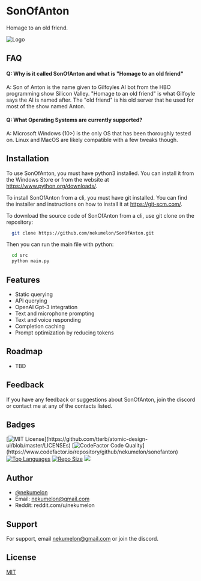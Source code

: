 
# SonOfAnton
Homage to an old friend.


![Logo](https://raw.githubusercontent.com/nekumelon/SonOfAnton/main/logo.png)


## FAQ
#### Q: Why is it called SonOfAnton and what is "Homage to an old friend"
A: Son of Anton is the name given to Gilfoyles AI bot from the HBO programming show Silicon Valley. "Homage to an old friend" is what Gilfoyle says the AI is named after. The "old friend" is his old server that he used for most of the show named Anton.

#### Q: What Operating Systems are currently supported?
A: Microsoft Windows (10>) is the only OS that has been thoroughly tested on. Linux and MacOS are likely compatible with a few tweaks though.


## Installation
To use SonOfAnton, you must have python3 installed. You can install it from the Windows Store or from the website at https://www.python.org/downloads/.

To install SonOfAnton from a cli, you must have git installed. You can find the installer and instructions on how to install it at https://git-scm.com/.

To download the source code of SonOfAnton from a cli, use git clone on the repository:
```bash
  git clone https://github.com/nekumelon/SonOfAnton.git
```

Then you can run the main file with python:
```bash
  cd src
  python main.py
```

## Features
- Static querying
- API querying
- OpenAI Gpt-3 integration
- Text and microphone prompting
- Text and voice responding
- Completion caching
- Prompt optimization by reducing tokens

    
## Roadmap
- TBD

## Feedback
If you have any feedback or suggestions about SonOfAnton, join the discord or contact me at any of the contacts listed.


## Badges
[![MIT License](https://img.shields.io/apm/l/atomic-design-ui.svg?)](https://github.com/tterb/atomic-design-ui/blob/master/LICENSEs)
[![CodeFactor Code Quality](https://img.shields.io/codefactor/grade/github/nekumelon/SonOfAnton/main?)](https://www.codefactor.io/repository/github/nekumelon/sonofanton)
[![Top Languages](https://img.shields.io/github/languages/top/nekumelon/SonOfAnton)](https://github.com/nekumelon/SonOfAnton)
[![Repo Size](https://img.shields.io/github/repo-size/nekumelon/SonOfAnton)](https://github.com/nekumelon/SonOfAnton)
[![](https://tokei.rs/b1/github/nekumelon/SonOfAnton)](https://github.com/nekumelon/SonOfAnton)

## Author
- [@nekumelon](https://www.github.com/nekumelon)
- Email: nekumelon@gmail.com
- Reddit: reddit.com/u/nekumelon
## Support
For support, email nekumelon@gmail.com or join the discord.


## License
[MIT](https://choosealicense.com/licenses/mit/)